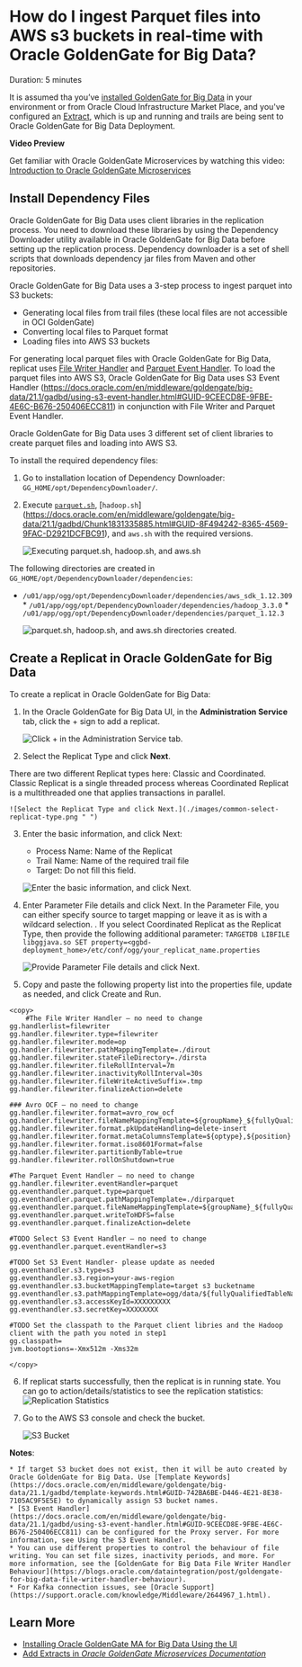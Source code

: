 # How do I ingest Parquet files into AWS s3 buckets in real-time with Oracle GoldenGate for Big Data?
Duration: 5 minutes

It is assumed tha you’ve [installed GoldenGate for Big Data](https://docs.oracle.com/en/middleware/goldengate/big-data/21.1/gadbd/installing-oracle-goldengate-microservices-big-data.html#GUID-3145D2E1-C257-4C5D-A472-0EFAB31B6237) in your environment or from Oracle Cloud Infrastructure Market Place, and you've configured an [Extract](https://docs.oracle.com/en/middleware/goldengate/core/21.3/coredoc/extract-add-extract.html), which is up and running and trails are being sent to Oracle GoldenGate for Big Data Deployment. 

**Video Preview**

Get familiar with Oracle GoldenGate Microservices by watching this video: [Introduction to Oracle GoldenGate Microservices](youtube:v=aekcNiAYC7k)

## Install Dependency Files 

Oracle GoldenGate for Big Data uses client libraries in the replication process. You need to download these libraries by using the Dependency Downloader utility available in Oracle GoldenGate for Big Data before setting up the replication process. Dependency downloader is a set of shell scripts that downloads dependency jar files from Maven and other repositories. 

Oracle GoldenGate for Big Data uses a 3-step process to ingest parquet into S3 buckets:
* Generating local files from trail files (these local files are not accessible in OCI GoldenGate)
* Converting local files to Parquet format
* Loading files into AWS S3 buckets

For generating local parquet files with Oracle GoldenGate for Big Data, replicat uses [File Writer Handler](https://docs.oracle.com/en/middleware/goldengate/big-data/21.1/gadbd/using-file-writer-handler.html#GUID-437D8DCD-62A2-416F-BAA3-E1826280DF51) and [Parquet Event Handler](https://docs.oracle.com/en/middleware/goldengate/big-data/21.1/gadbd/using-parquet-event-handler.html#GUID-5BE451BB-196E-4A9D-9F70-C0432851A322). To load the parquet files into AWS S3, Oracle GoldenGate for Big Data uses S3 Event Handler (https://docs.oracle.com/en/middleware/goldengate/big-data/21.1/gadbd/using-s3-event-handler.html#GUID-9CEECD8E-9FBE-4E6C-B676-250406ECC811) in conjunction with File Writer and Parquet Event Handler.

Oracle GoldenGate for Big Data uses 3 different set of client libraries to create parquet files and loading into AWS S3. 

To install the required dependency files:
1. Go to installation location of Dependency Downloader: ```GG_HOME/opt/DependencyDownloader/```. 
2. Execute [```parquet.sh```](https://docs.oracle.com/en/middleware/goldengate/big-data/21.1/gadbd/using-parquet-event-handler.html#GUID-5BE451BB-196E-4A9D-9F70-C0432851A322), [```hadoop.sh```] (https://docs.oracle.com/en/middleware/goldengate/big-data/21.1/gadbd/Chunk1831335885.html#GUID-8F494242-8365-4569-9FAC-D2921DCFBC91), and ```aws.sh``` with the required versions. 

    ![Executing parquet.sh, hadoop.sh, and aws.sh](./images/parquet-hadoop-aws-execute.png " ")

The following directories are created in ```GG_HOME/opt/DependencyDownloader/dependencies```:

   * ```/u01/app/ogg/opt/DependencyDownloader/dependencies/aws_sdk_1.12.309```
    * ```/u01/app/ogg/opt/DependencyDownloader/dependencies/hadoop_3.3.0```
    * ```/u01/app/ogg/opt/DependencyDownloader/dependencies/parquet_1.12.3```

        ![parquet.sh, hadoop.sh, and aws.sh directories created.](./images/parquet-hadoop-aws-directories.png " ")

## Create a Replicat in Oracle GoldenGate for Big Data
To create a replicat in Oracle GoldenGate for Big Data:

1. In the Oracle GoldenGate for Big Data UI, in the **Administration Service** tab, click the + sign to add a replicat. 
    
    ![Click + in the Administration Service tab.](./images/common-admin-service-plus.png " ")

2. Select the Replicat Type and click **Next**.

There are two different Replicat types here: Classic and Coordinated. Classic Replicat is a single threaded process whereas Coordinated Replicat is a multithreaded one that applies transactions in parallel. 

    ![Select the Replicat Type and click Next.](./images/common-select-replicat-type.png " ")

3. Enter the basic information, and click Next:

    * Process Name: Name of the Replicat
    * Trail Name: Name of the required trail file
    * Target: Do not fill this field. 

    ![Enter the basic information, and click Next.](./images/common-basic-info-without-target.png " ")
    
4. Enter Parameter File details and click Next. In the Parameter File, you can either specify source to target mapping or leave it as is with a wildcard selection. . If you select Coordinated Replicat as the Replicat Type, then provide the following additional parameter: ```TARGETDB LIBFILE libggjava.so SET property=<ggbd-deployment_home>/etc/conf/ogg/your_replicat_name.properties```

     ![Provide Parameter File details and click Next.](./images/common-parameter-files " ")

5. Copy and paste the following property list into the properties file, update as needed, and click Create and Run.

```  
<copy>
    #The File Writer Handler – no need to change
gg.handlerlist=filewriter
gg.handler.filewriter.type=filewriter
gg.handler.filewriter.mode=op
gg.handler.filewriter.pathMappingTemplate=./dirout
gg.handler.filewriter.stateFileDirectory=./dirsta
gg.handler.filewriter.fileRollInterval=7m
gg.handler.filewriter.inactivityRollInterval=30s
gg.handler.filewriter.fileWriteActiveSuffix=.tmp
gg.handler.filewriter.finalizeAction=delete

### Avro OCF – no need to change
gg.handler.filewriter.format=avro_row_ocf
gg.handler.filewriter.fileNameMappingTemplate=${groupName}_${fullyQualifiedTableName}_${currentTimestamp}.avro
gg.handler.filewriter.format.pkUpdateHandling=delete-insert
gg.handler.filewriter.format.metaColumnsTemplate=${optype},${position}
gg.handler.filewriter.format.iso8601Format=false
gg.handler.filewriter.partitionByTable=true
gg.handler.filewriter.rollOnShutdown=true

#The Parquet Event Handler – no need to change
gg.handler.filewriter.eventHandler=parquet
gg.eventhandler.parquet.type=parquet
gg.eventhandler.parquet.pathMappingTemplate=./dirparquet
gg.eventhandler.parquet.fileNameMappingTemplate=${groupName}_${fullyQualifiedTableName}_${currentTimestamp}.parquet
gg.eventhandler.parquet.writeToHDFS=false
gg.eventhandler.parquet.finalizeAction=delete

#TODO Select S3 Event Handler – no need to change
gg.eventhandler.parquet.eventHandler=s3

#TODO Set S3 Event Handler- please update as needed
gg.eventhandler.s3.type=s3
gg.eventhandler.s3.region=your-aws-region
gg.eventhandler.s3.bucketMappingTemplate=target s3 bucketname
gg.eventhandler.s3.pathMappingTemplate=ogg/data/${fullyQualifiedTableName}
gg.eventhandler.s3.accessKeyId=XXXXXXXXX
gg.eventhandler.s3.secretKey=XXXXXXXX

#TODO Set the classpath to the Parquet client libries and the Hadoop client with the path you noted in step1
gg.classpath=
jvm.bootoptions=-Xmx512m -Xms32m

</copy>
 ```   
6. If replicat starts successfully, then the replicat is in running state. You can go to action/details/statistics to see the replication statistics: 
    ![Replication Statistics](./images/common-replication-status.png " ")

7. Go to the AWS S3 console and check the bucket. 

    ![S3 Bucket](./images/common-sbucket.png " ")
    
**Notes**:

    * If target S3 bucket does not exist, then it will be auto created by Oracle GoldenGate for Big Data. Use [Template Keywords](https://docs.oracle.com/en/middleware/goldengate/big-data/21.1/gadbd/template-keywords.html#GUID-742BA6BE-D446-4E21-8E38-7105AC9F5E5E) to dynamically assign S3 bucket names.
    * [S3 Event Handler](https://docs.oracle.com/en/middleware/goldengate/big-data/21.1/gadbd/using-s3-event-handler.html#GUID-9CEECD8E-9FBE-4E6C-B676-250406ECC811) can be configured for the Proxy server. For more information, see Using the S3 Event Handler.
    * You can use different properties to control the behaviour of file writing. You can set file sizes, inactivity periods, and more. For more information, see the [GoldenGate for Big Data File Writer Handler Behaviour](https://blogs.oracle.com/dataintegration/post/goldengate-for-big-data-file-writer-handler-behaviour).
    * For Kafka connection issues, see [Oracle Support](https://support.oracle.com/knowledge/Middleware/2644967_1.html). 


## Learn More

* [Installing Oracle GoldenGate MA for Big Data Using the UI](https://docs.oracle.com/en/middleware/goldengate/big-data/21.1/gadbd/installing-oracle-goldengate-microservices-big-data.html#GUID-3145D2E1-C257-4C5D-A472-0EFAB31B6237)
* [Add Extracts in *Oracle GoldenGate Microservices Documentation*](https://docs.oracle.com/en/middleware/goldengate/core/21.3/coredoc/extract-add-extract.html)
